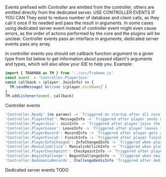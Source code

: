 Events prefixed with Controller are emitted from the controller, others are emitted directly from the dedicated server.
USE CONTROLLER EVENTS IF YOU CAN
They exist to reduce number of database and client calls, as they call it once if its needed and pass the result in arguments.
In some cases using dedicated server event instead of controller event might even cause errors, as the order of actions performed by the core and the plugins will be unclear.
Controller events pass an interface in arguments, dedicated server events pass any array.

In controller events you should set callback function argument to a given type from list below to get information about passed object's arguments and types, which will also allow your IDE to help you. Example: 
```typescript 
import { TRAKMAN as TM } from '../src/Trakman.js'
const event  = 'Controller.PlayerJoin'
const callback = (player: JoinInfo) => {
  TM.sendMessage(`Welcome ${player.nickName}`)
}
TM.addListener(event, callback)
```

Controller events
```typescript
'Controller.Ready' (no params) -> `Triggered on startup after all core services are ready`
'Controller.PlayerChat': MessageInfo -> `Triggered after player sends message, passes player information and the message`
'Controller.PlayerJoin': JoinInfo -> `Triggered after player joins the server, passes player information`
'Controller.PlayerLeave': LeaveInfo -> `Triggered after player leaves the server, passes player information`
'Controller.PlayerRecord': RecordInfo -> `Triggered after player gets a local record, passes player and record information` 
'Controller.PlayerFinish': FinishInfo -> `Triggered after player finishes, passes player and run information`
'Controller.PlayerInfoChanged': InfoChangedInfo -> `Triggered when players state changes, passes various information about player status`
'Controller.ManialinkClick': ManialinkClickInfo -> `Triggered when player clicks a manialink which has an actionID, passes player information and actionID`
'Controller.PlayerCheckpoint': CheckpointInfo -> `Triggered after player gets a checkpoint, passes player and checkpoint information`
'Controller.BeginChallenge': BeginChallengeInfo -> `Triggered when new challenge starts, passes challenge information and local records`
'Controller.DedimaniaRecords', ChallengeDedisInfo `Triggered after dedimania records get fetched, contains information about challenge and an array of dedis` 
```
Dedicated server events
TODO